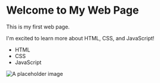 <!DOCTYPE html>
<html>
<head>
  <title>My First Web Page</title>
</head>
<body>
  <h1>Welcome to My Web Page</h1>
  <p>This is my first web page.</p>
  <p>I'm excited to learn more about HTML, CSS, and JavaScript!</p>
  
  <ul>
    <li>HTML</li>
    <li>CSS</li>
    <li>JavaScript</li>
  </ul>
  
  <img src="https://via.placeholder.com/200x100" alt="A placeholder image">
</body>
</html>
